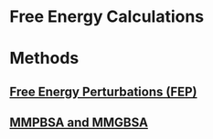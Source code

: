 # Free Energy Calculations

# Methods
## [Free Energy Perturbations (FEP)](fep.md)
## [MMPBSA and MMGBSA](mmgbsa.md)